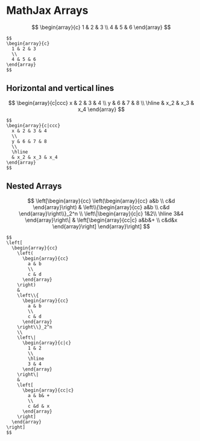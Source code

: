 # MathJax Arrays

$$
\begin{array}{c}
1 & 2 & 3
\\
4 & 5 & 6
\end{array}
$$

```
$$
\begin{array}{c}
  1 & 2 & 3
  \\
  4 & 5 & 6
\end{array}
$$
```

## Horizontal and vertical lines

$$
\begin{array}{c|ccc}
x & 2 & 3 & 4
\\
y & 6 & 7 & 8
\\
\hline
& x_2 & x_3 & x_4
\end{array}
$$

```
$$
\begin{array}{c|ccc}
  x & 2 & 3 & 4
  \\
  y & 6 & 7 & 8
  \\
  \hline
  & x_2 & x_3 & x_4
\end{array}
$$
```

## Nested Arrays

$$
\left[\begin{array}{cc}
  \left(\begin{array}{cc}
    a&b
    \\
    c&d
  \end{array}\right)
  &
  \left\\{\begin{array}{cc}
    a&b
    \\
    c&d
  \end{array}\right\\}_2^n
  \\
  \left\|\begin{array}{c|c}
    1&2\\
    \hline
    3&4
  \end{array}\right\|
  &
  \left[\begin{array}{cc|c}
    a&b&+
    \\
    c&d&x
  \end{array}\right]
\end{array}\right]
$$

```
$$
\left[
  \begin{array}{cc}
    \left(
      \begin{array}{cc}
        a & b
        \\
        c & d
      \end{array}
    \right)
    &
    \left\\{
      \begin{array}{cc}
        a & b
        \\
        c & d
      \end{array}
    \right\\}_2^n
    \\
    \left\|
      \begin{array}{c|c}
        1 & 2
        \\
        \hline
        3 & 4
      \end{array}
    \right\|
    &
    \left[
      \begin{array}{cc|c}
        a & b& +
        \\
        c &d & x
      \end{array}
    \right]
  \end{array}
\right]
$$
```
